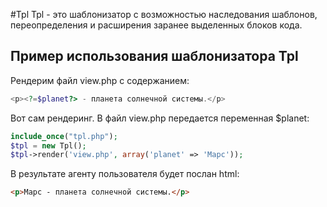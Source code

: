 #Tpl
Tpl - это шаблонизатор с возможностью наследования шаблонов, переопределения и расширения заранее выделенных блоков кода.

Пример использования шаблонизатора Tpl
--------------------
Рендерим файл view.php с содержанием:

```php
<p><?=$planet?> - планета солнечной системы.</p>
```
Вот сам рендеринг. В файл view.php передается переменная $planet:

```php
include_once("tpl.php");
$tpl = new Tpl();
$tpl->render('view.php', array('planet' => 'Марс'));
```

В результате агенту пользователя будет послан html:

```html
<p>Марс - планета солнечной системы.</p>
```
